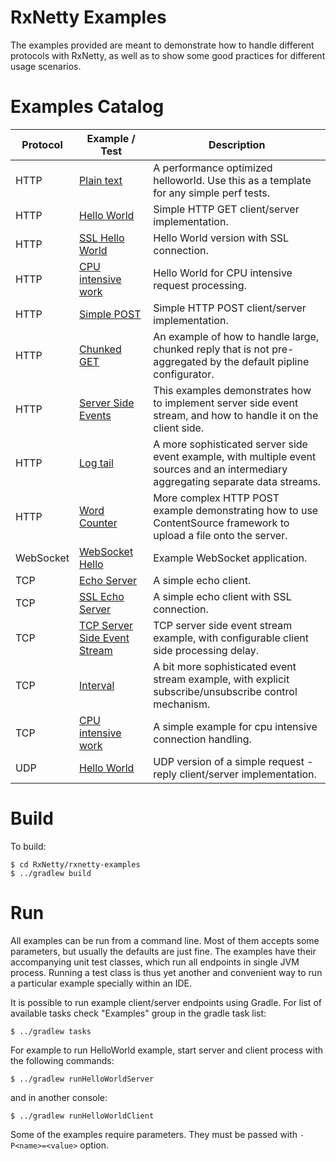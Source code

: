 RxNetty Examples
================

The examples provided are meant to demonstrate how to handle different protocols with RxNetty, as well as to
show some good practices for different usage scenarios.

Examples Catalog
================

Protocol  | Example / Test | Description
----------|----------------|------------
HTTP      | [Plain text](src/main/java/io/reactivex/netty/examples/http/plaintext)              | A performance optimized helloworld. Use this as a template for any simple perf tests.
HTTP      | [Hello World](src/main/java/io/reactivex/netty/examples/http/helloworld)            | Simple HTTP GET client/server implementation.
HTTP      | [SSL Hello World](src/main/java/io/reactivex/netty/examples/http/ssl)               | Hello World version with SSL connection.
HTTP      | [CPU intensive work](src/main/java/io/reactivex/netty/examples/http/cpuintensive)   | Hello World for CPU intensive request processing.
HTTP      | [Simple POST](src/main/java/io/reactivex/netty/examples/http/post)                  | Simple HTTP POST client/server implementation.
HTTP      | [Chunked GET](src/main/java/io/reactivex/netty/examples/http/chunk)                 | An example of how to handle large, chunked reply that is not pre-aggregated by the default pipline configurator.
HTTP      | [Server Side Events](src/main/java/io/reactivex/netty/examples/http/sse)            | This examples demonstrates how to implement server side event stream, and how to handle it on the client side.
HTTP      | [Log tail](src/main/java/io/reactivex/netty/examples/http/logtail)                  | A more sophisticated server side event example, with multiple event sources and an intermediary aggregating separate data streams.
HTTP      | [Word Counter](src/main/java/io/reactivex/netty/examples/http/wordcounter)          | More complex HTTP POST example demonstrating how to use ContentSource framework  to upload a file onto the server.
WebSocket | [WebSocket Hello](src/main/java/io/reactivex/netty/examples/http/websocket)         | Example WebSocket application.
TCP       | [Echo Server](src/main/java/io/reactivex/netty/examples/tcp/echo)                   | A simple echo client.
TCP       | [SSL Echo Server](src/main/java/io/reactivex/netty/examples/tcp/ssl)                | A simple echo client with SSL connection.
TCP       | [TCP Server Side Event Stream](src/main/java/io/reactivex/netty/examples/tcp/event) | TCP server side event stream example, with configurable client side processing delay.
TCP       | [Interval](src/main/java/io/reactivex/netty/examples/tcp/interval)                  | A bit more sophisticated event stream example, with explicit subscribe/unsubscribe control mechanism.
TCP       | [CPU intensive work](src/main/java/io/reactivex/netty/examples/tcp/cpuintensive)    | A simple example for cpu intensive connection handling.
UDP       | [Hello World](src/main/java/io/reactivex/netty/examples/udp)                        | UDP version of a simple request - reply client/server implementation.

Build
=====

To build:

```
$ cd RxNetty/rxnetty-examples
$ ../gradlew build
```

Run
===

All examples can be run from a command line. Most of them accepts some parameters, but usually the defaults are just
fine. The examples have their accompanying unit test classes, which run all endpoints in single JVM process.
Running a test class is thus yet another and convenient way to run a particular example specially within an IDE.
 

It is possible to run example client/server endpoints using Gradle. For list of available tasks check "Examples" group
in the gradle task list:

```
$ ../gradlew tasks
```

For example to run HelloWorld example, start server and client process with the following commands:

```
$ ../gradlew runHelloWorldServer
```

and in another console:

```
$ ../gradlew runHelloWorldClient
```
Some of the examples require parameters. They must be passed with ```-P<name>=<value>``` option. 
